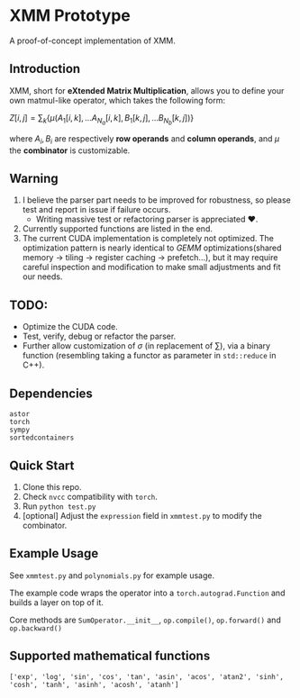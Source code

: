 # XMM Prototype

A proof-of-concept implementation of XMM.

## Introduction

XMM, short for **eXtended Matrix Multiplication**, allows you to define your own matmul-like operator, which takes the following form: 

$Z[i,j]=\sum_k\{\mu(A_1[i,k],\dots A_{N_a}[i,k],B_1[k,j],\dots B_{N_b}[k,j])\}$

where $A_i, B_i$ are respectively **row operands** and **column operands**, and $\mu$ the **combinator** is customizable.



## Warning

1. I believe the parser part needs to be improved for robustness, so please test and report in issue if failure occurs. 
   - Writing massive test or refactoring parser is appreciated :heart:.
2. Currently supported functions are listed in the end.
3. The current CUDA implementation is completely not optimized. The optimization pattern is nearly identical to *GEMM* optimizations(shared memory -> tiling -> register caching -> prefetch...), but it may require careful inspection and modification to make small adjustments and fit our needs.




## TODO:

- Optimize the CUDA code.
- Test, verify, debug or refactor the parser.
- Further allow customization of $\sigma$ (in replacement of $\sum$), via a binary function (resembling taking a functor as parameter in `std::reduce` in C++).



## Dependencies

```text
astor
torch
sympy
sortedcontainers
```



## Quick Start

1. Clone this repo.
2. Check `nvcc` compatibility with `torch`.
3. Run `python test.py`
4. [optional] Adjust the `expression` field in `xmmtest.py` to modify the combinator.



## Example Usage 

See `xmmtest.py` and `polynomials.py` for example usage. 

The example code wraps the operator into a `torch.autograd.Function` and builds a layer on top of it.

Core methods are `SumOperator.__init__`, `op.compile()`, `op.forward()` and `op.backward()`



## Supported mathematical functions

```text
['exp', 'log', 'sin', 'cos', 'tan', 'asin', 'acos', 'atan2', 'sinh', 'cosh', 'tanh', 'asinh', 'acosh', 'atanh']
```

